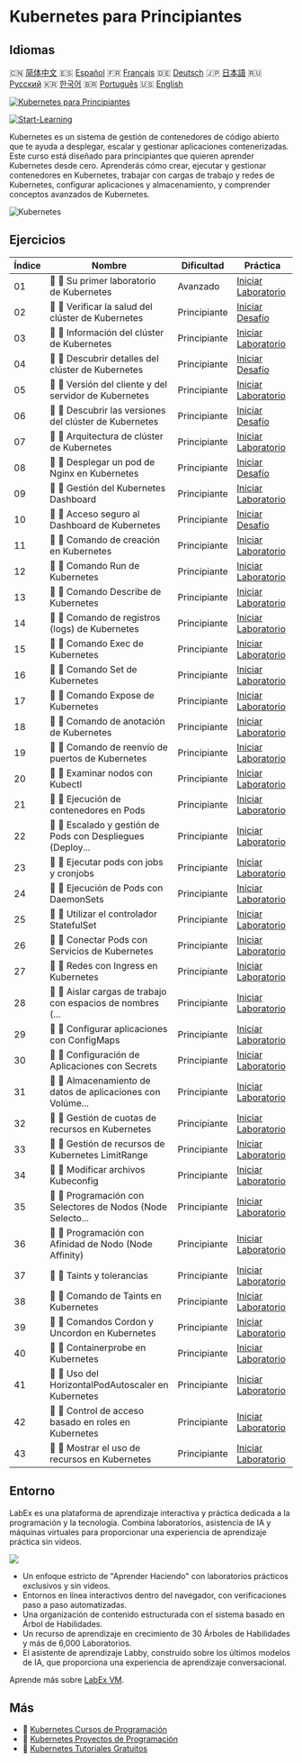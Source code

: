 # Kubernetes para Principiantes

## Idiomas

🇨🇳 [简体中文](README_zh.md) 🇪🇸 [Español](README_es.md) 🇫🇷 [Français](README_fr.md) 🇩🇪 [Deutsch](README_de.md) 🇯🇵 [日本語](README_ja.md) 🇷🇺 [Русский](README_ru.md) 🇰🇷 [한국어](README_ko.md) 🇧🇷 [Português](README_pt.md) 🇺🇸 [English](README.md) 

[![Kubernetes para Principiantes](https://cover-creator.labex.io/kubernetes-for-noobs.png?lang=es)](https://labex.io/es/courses/kubernetes-for-noobs)

[![Start-Learning](https://img.shields.io/badge/Start-Learning-whitesmoke?style=for-the-badge)](https://labex.io/es/courses/kubernetes-for-noobs)

Kubernetes es un sistema de gestión de contenedores de código abierto que te ayuda a desplegar, escalar y gestionar aplicaciones contenerizadas. Este curso está diseñado para principiantes que quieren aprender Kubernetes desde cero. Aprenderás cómo crear, ejecutar y gestionar contenedores en Kubernetes, trabajar con cargas de trabajo y redes de Kubernetes, configurar aplicaciones y almacenamiento, y comprender conceptos avanzados de Kubernetes.

![Kubernetes](https://img.shields.io/badge/Kubernetes-whitesmoke?style=for-the-badge&logo=kubernetes)


## Ejercicios

|   Índice | Nombre                                                      | Dificultad   | Práctica                                                                                                                                        |
|----------|-------------------------------------------------------------|--------------|-------------------------------------------------------------------------------------------------------------------------------------------------|
|       01 | 📖 🔵 Su primer laboratorio de Kubernetes                   | Avanzado     | <a target='_blank' href='https://labex.io/es/tutorials/kubernetes-your-first-kubernetes-lab-391133'>Iniciar Laboratorio</a>                     |
|       02 | 🎯 🔵 Verificar la salud del clúster de Kubernetes          | Principiante | <a target='_blank' href='https://labex.io/es/tutorials/kubernetes-verify-kubernetes-cluster-health-433779'>Iniciar Desafío</a>                  |
|       03 | 📖 🔵 Información del clúster de Kubernetes                 | Principiante | <a target='_blank' href='https://labex.io/es/tutorials/kubernetes-kubernetes-cluster-information-8426'>Iniciar Laboratorio</a>                  |
|       04 | 🎯 🔵 Descubrir detalles del clúster de Kubernetes          | Principiante | <a target='_blank' href='https://labex.io/es/tutorials/kubernetes-discover-kubernetes-cluster-details-433893'>Iniciar Desafío</a>               |
|       05 | 📖 🔵 Versión del cliente y del servidor de Kubernetes      | Principiante | <a target='_blank' href='https://labex.io/es/tutorials/kubernetes-kubernetes-client-and-server-version-9197'>Iniciar Laboratorio</a>            |
|       06 | 🎯 🔵 Descubrir las versiones del clúster de Kubernetes     | Principiante | <a target='_blank' href='https://labex.io/es/tutorials/kubernetes-discover-kubernetes-cluster-versions-434105'>Iniciar Desafío</a>              |
|       07 | 📖 🔵 Arquitectura de clúster de Kubernetes                 | Principiante | <a target='_blank' href='https://labex.io/es/tutorials/kubernetes-kubernetes-cluster-architecture-8450'>Iniciar Laboratorio</a>                 |
|       08 | 🎯 🔵 Desplegar un pod de Nginx en Kubernetes               | Principiante | <a target='_blank' href='https://labex.io/es/tutorials/kubernetes-deploy-a-kubernetes-nginx-pod-433745'>Iniciar Desafío</a>                     |
|       09 | 📖 🔵 Gestión del Kubernetes Dashboard                      | Principiante | <a target='_blank' href='https://labex.io/es/tutorials/kubernetes-kubernetes-dashboard-management-15042'>Iniciar Laboratorio</a>                |
|       10 | 🎯 🔵 Acceso seguro al Dashboard de Kubernetes              | Principiante | <a target='_blank' href='https://labex.io/es/tutorials/kubernetes-secure-kubernetes-dashboard-access-434106'>Iniciar Desafío</a>                |
|       11 | 📖 🔵 Comando de creación en Kubernetes                     | Principiante | <a target='_blank' href='https://labex.io/es/tutorials/kubernetes-kubernetes-create-command-8506'>Iniciar Laboratorio</a>                       |
|       12 | 📖 🔵 Comando Run de Kubernetes                             | Principiante | <a target='_blank' href='https://labex.io/es/tutorials/kubernetes-kubernetes-run-command-8456'>Iniciar Laboratorio</a>                          |
|       13 | 📖 🔵 Comando Describe de Kubernetes                        | Principiante | <a target='_blank' href='https://labex.io/es/tutorials/kubernetes-kubernetes-describe-command-8101'>Iniciar Laboratorio</a>                     |
|       14 | 📖 🔵 Comando de registros (logs) de Kubernetes             | Principiante | <a target='_blank' href='https://labex.io/es/tutorials/kubernetes-kubernetes-logs-command-8099'>Iniciar Laboratorio</a>                         |
|       15 | 📖 🔵 Comando Exec de Kubernetes                            | Principiante | <a target='_blank' href='https://labex.io/es/tutorials/kubernetes-kubernetes-exec-command-8502'>Iniciar Laboratorio</a>                         |
|       16 | 📖 🔵 Comando Set de Kubernetes                             | Principiante | <a target='_blank' href='https://labex.io/es/tutorials/kubernetes-kubernetes-set-command-8424'>Iniciar Laboratorio</a>                          |
|       17 | 📖 🔵 Comando Expose de Kubernetes                          | Principiante | <a target='_blank' href='https://labex.io/es/tutorials/kubernetes-kubernetes-expose-command-8452'>Iniciar Laboratorio</a>                       |
|       18 | 📖 🔵 Comando de anotación de Kubernetes                    | Principiante | <a target='_blank' href='https://labex.io/es/tutorials/kubernetes-kubernetes-annotate-command-9679'>Iniciar Laboratorio</a>                     |
|       19 | 📖 🔵 Comando de reenvío de puertos de Kubernetes           | Principiante | <a target='_blank' href='https://labex.io/es/tutorials/kubernetes-kubernetes-port-forward-command-18494'>Iniciar Laboratorio</a>                |
|       20 | 📖 🔵 Examinar nodos con Kubectl                            | Principiante | <a target='_blank' href='https://labex.io/es/tutorials/kubernetes-examine-nodes-with-kubectl-9790'>Iniciar Laboratorio</a>                      |
|       21 | 📖 🔵 Ejecución de contenedores en Pods                     | Principiante | <a target='_blank' href='https://labex.io/es/tutorials/kubernetes-running-containers-in-pods-14998'>Iniciar Laboratorio</a>                     |
|       22 | 📖 🔵 Escalado y gestión de Pods con Despliegues (Deploy... | Principiante | <a target='_blank' href='https://labex.io/es/tutorials/kubernetes-scaling-and-managing-pods-with-deployments-9675'>Iniciar Laboratorio</a>      |
|       23 | 📖 🔵 Ejecutar pods con jobs y cronjobs                     | Principiante | <a target='_blank' href='https://labex.io/es/tutorials/kubernetes-run-pods-with-jobs-and-cronjobs-11300'>Iniciar Laboratorio</a>                |
|       24 | 📖 🔵 Ejecución de Pods con DaemonSets                      | Principiante | <a target='_blank' href='https://labex.io/es/tutorials/kubernetes-running-pod-with-daemonsets-8454'>Iniciar Laboratorio</a>                     |
|       25 | 📖 🔵 Utilizar el controlador StatefulSet                   | Principiante | <a target='_blank' href='https://labex.io/es/tutorials/kubernetes-use-statefulsets-controller-9205'>Iniciar Laboratorio</a>                     |
|       26 | 📖 🔵 Conectar Pods con Servicios de Kubernetes             | Principiante | <a target='_blank' href='https://labex.io/es/tutorials/kubernetes-connecting-pods-with-kubernetes-services-15815'>Iniciar Laboratorio</a>       |
|       27 | 📖 🔵 Redes con Ingress en Kubernetes                       | Principiante | <a target='_blank' href='https://labex.io/es/tutorials/kubernetes-networking-with-ingress-on-kubernetes-9681'>Iniciar Laboratorio</a>           |
|       28 | 📖 🔵 Aislar cargas de trabajo con espacios de nombres (... | Principiante | <a target='_blank' href='https://labex.io/es/tutorials/kubernetes-isolating-workloads-with-namespaces-9199'>Iniciar Laboratorio</a>             |
|       29 | 📖 🔵 Configurar aplicaciones con ConfigMaps                | Principiante | <a target='_blank' href='https://labex.io/es/tutorials/kubernetes-configuring-apps-with-configmaps-9689'>Iniciar Laboratorio</a>                |
|       30 | 📖 🔵 Configuración de Aplicaciones con Secrets             | Principiante | <a target='_blank' href='https://labex.io/es/tutorials/kubernetes-configuring-apps-with-secrets-8448'>Iniciar Laboratorio</a>                   |
|       31 | 📖 🔵 Almacenamiento de datos de aplicaciones con Volúme... | Principiante | <a target='_blank' href='https://labex.io/es/tutorials/kubernetes-storing-application-data-with-persistentvolumes-9685'>Iniciar Laboratorio</a> |
|       32 | 📖 🔵 Gestión de cuotas de recursos en Kubernetes           | Principiante | <a target='_blank' href='https://labex.io/es/tutorials/kubernetes-kubernetes-resource-quota-management-15823'>Iniciar Laboratorio</a>           |
|       33 | 📖 🔵 Gestión de recursos de Kubernetes LimitRange          | Principiante | <a target='_blank' href='https://labex.io/es/tutorials/kubernetes-kubernetes-limitrange-resource-management-15819'>Iniciar Laboratorio</a>      |
|       34 | 📖 🔵 Modificar archivos Kubeconfig                         | Principiante | <a target='_blank' href='https://labex.io/es/tutorials/kubernetes-modify-kubeconfig-files-11297'>Iniciar Laboratorio</a>                        |
|       35 | 📖 🔵 Programación con Selectores de Nodos (Node Selecto... | Principiante | <a target='_blank' href='https://labex.io/es/tutorials/kubernetes-scheduing-with-node-selectors-15001'>Iniciar Laboratorio</a>                  |
|       36 | 📖 🔵 Programación con Afinidad de Nodo (Node Affinity)     | Principiante | <a target='_blank' href='https://labex.io/es/tutorials/kubernetes-scheduing-with-node-affinity-18468'>Iniciar Laboratorio</a>                   |
|       37 | 📖 🔵 Taints y tolerancias                                  | Principiante | <a target='_blank' href='https://labex.io/es/tutorials/kubernetes-taints-and-tolerations-34029'>Iniciar Laboratorio</a>                         |
|       38 | 📖 🔵 Comando de Taints en Kubernetes                       | Principiante | <a target='_blank' href='https://labex.io/es/tutorials/kubernetes-kubernetes-taint-command-9195'>Iniciar Laboratorio</a>                        |
|       39 | 📖 🔵 Comandos Cordon y Uncordon en Kubernetes              | Principiante | <a target='_blank' href='https://labex.io/es/tutorials/kubernetes-kubernetes-cordon-and-uncordon-command-9664'>Iniciar Laboratorio</a>          |
|       40 | 📖 🔵 Containerprobe en Kubernetes                          | Principiante | <a target='_blank' href='https://labex.io/es/tutorials/kubernetes-containerprobe-in-kubernetes-12263'>Iniciar Laboratorio</a>                   |
|       41 | 📖 🔵 Uso del HorizontalPodAutoscaler en Kubernetes         | Principiante | <a target='_blank' href='https://labex.io/es/tutorials/kubernetes-using-horizontalpodautoscaler-in-kubernetes-34031'>Iniciar Laboratorio</a>    |
|       42 | 📖 🔵 Control de acceso basado en roles en Kubernetes       | Principiante | <a target='_blank' href='https://labex.io/es/tutorials/kubernetes-role-based-access-control-on-kubernetes-9203'>Iniciar Laboratorio</a>         |
|       43 | 📖 🔵 Mostrar el uso de recursos en Kubernetes              | Principiante | <a target='_blank' href='https://labex.io/es/tutorials/kubernetes-kubernetes-display-resource-usage-11358'>Iniciar Laboratorio</a>              |

## Entorno

LabEx es una plataforma de aprendizaje interactiva y práctica dedicada a la programación y la tecnología. Combina laboratorios, asistencia de IA y máquinas virtuales para proporcionar una experiencia de aprendizaje práctica sin videos.

![](https://tutorial-screenshot.getvm.io/images/vm-1725247253.png)

- Un enfoque estricto de "Aprender Haciendo" con laboratorios prácticos exclusivos y sin videos.
- Entornos en línea interactivos dentro del navegador, con verificaciones paso a paso automatizadas.
- Una organización de contenido estructurada con el sistema basado en Árbol de Habilidades.
- Un recurso de aprendizaje en crecimiento de 30 Árboles de Habilidades y más de 6,000 Laboratorios.
- El asistente de aprendizaje Labby, construido sobre los últimos modelos de IA, que proporciona una experiencia de aprendizaje conversacional.

Aprende más sobre [LabEx VM](https://support.labex.io/using-labex/virtual-machine).

## Más

- 🔗 [Kubernetes Cursos de Programación](https://github.com/labex-labs/awesome-programming-courses)
- 🔗 [Kubernetes Proyectos de Programación](https://github.com/labex-labs/awesome-programming-projects)
- 🔗 [Kubernetes Tutoriales Gratuitos](https://github.com/labex-labs/kubernetes-free-tutorials)

